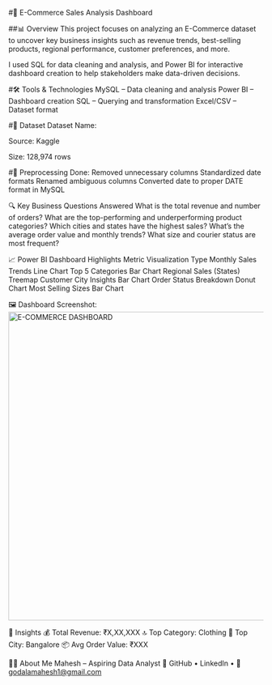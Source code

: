 #🛒 E-Commerce Sales Analysis Dashboard

##📊 Overview
This project focuses on analyzing an E-Commerce dataset to uncover key business insights such as revenue trends, best-selling products, regional performance, customer preferences, and more.

I used SQL for data cleaning and analysis, and Power BI for interactive dashboard creation to help stakeholders make data-driven decisions.

#🛠️ Tools & Technologies
MySQL – Data cleaning and analysis
Power BI – Dashboard creation
SQL – Querying and transformation
Excel/CSV – Dataset format

#📁 Dataset
Dataset Name: 

Source: Kaggle

Size: 128,974 rows

#🔧 Preprocessing Done:
Removed unnecessary columns
Standardized date formats
Renamed ambiguous columns
Converted date to proper DATE format in MySQL

🔍 Key Business Questions Answered
What is the total revenue and number of orders?
What are the top-performing and underperforming product categories?
Which cities and states have the highest sales?
What’s the average order value and monthly trends?
What size and courier status are most frequent?

📈 Power BI Dashboard Highlights
Metric	              Visualization Type
Monthly Sales Trends   	Line Chart
Top 5 Categories      	Bar Chart
Regional Sales (States) Treemap
Customer City Insights	Bar Chart
Order Status Breakdown	Donut Chart
Most Selling Sizes	    Bar Chart


🖼️ Dashboard Screenshot: <img width="610" alt="E-COMMERCE DASHBOARD" src="https://github.com/user-attachments/assets/b532fc6f-a185-42e8-a874-9831593e43de" />


📌 Insights
💰 Total Revenue: ₹X,XX,XXX
🔝 Top Category: Clothing
🧭 Top City: Bangalore
📦 Avg Order Value: ₹XXX


🙋‍♂️ About Me
Mahesh – Aspiring Data Analyst
🔗 GitHub • LinkedIn • 📧 godalamahesh1@gmail.com


